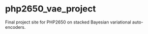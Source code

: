 # php2650_vae_project
Final project site for PHP2650 on stacked Bayesian variational auto-encoders.
